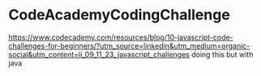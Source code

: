 # CodeAcademyCodingChallenge

https://www.codecademy.com/resources/blog/10-javascript-code-challenges-for-beginners/?utm_source=linkedin&utm_medium=organic-social&utm_content=li_09_11_23_javascript_challenges  doing this but with java
